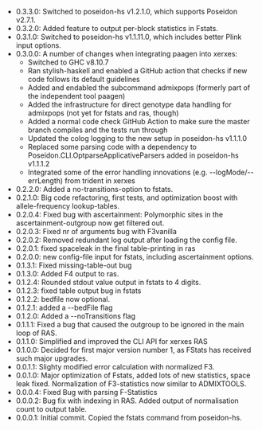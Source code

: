- 0.3.3.0: Switched to poseidon-hs v1.2.1.0, which supports Poseidon v2.7.1.
- 0.3.2.0: Added feature to output per-block statistics in Fstats.
- 0.3.1.0: Switched to poseidon-hs v1.1.11.0, which includes better Plink input options.
- 0.3.0.0: A number of changes when integrating paagen into xerxes: 
	- Switched to GHC v8.10.7
	- Ran stylish-haskell and enabled a GitHub action that checks if new code follows its default guidelines
	- Added and endabled the subcommand admixpops (formerly part of the independent tool paagen)
	- Added the infrastructure for direct genotype data handling for admixpops (not yet for fstats and ras, though)
	- Added a normal code check GitHub Action to make sure the master branch compiles and the tests run through
	- Updated the colog logging to the new setup in poseidon-hs v1.1.1.0
	- Replaced some parsing code with a dependency to Poseidon.CLI.OptparseApplicativeParsers added in poseidon-hs v1.1.1.2
	- Integrated some of the error handling innovations (e.g. --logMode/--errLength) from trident in xerxes
- 0.2.2.0: Added a no-transitions-option to fstats.
- 0.2.1.0: Big code refactoring, first tests, and optimization boost with allele-frequency lookup-tables.
- 0.2.0.4: Fixed bug with ascertainment: Polymorphic sites in the ascertainment-outgroup now get filtered out.
- 0.2.0.3: Fixed nr of arguments bug with F3vanilla
- 0.2.0.2: Removed redundant log output after loading the config file.
- 0.2.0.1: fixed spaceleak in the final table-printing in ras
- 0.2.0.0: new config-file input for fstats, including ascertainment options.
- 0.1.3.1: Fixed missing-table-out bug
- 0.1.3.0: Added F4 output to ras.
- 0.1.2.4: Rounded stdout value output in fstats to 4 digits.
- 0.1.2.3: fixed table output bug in fstats
- 0.1.2.2: bedfile now optional.
- 0.1.2.1: added a --bedFile flag
- 0.1.2.0: Added a --noTransitions flag
- 0.1.1.1: Fixed a bug that caused the outgroup to be ignored in the main loop of RAS.
- 0.1.1.0: Simplified and improved the CLI API for xerxes RAS
- 0.1.0.0: Decided for first major version number 1, as FStats has received such major upgrades.
- 0.0.1.1: Slighty modified error calculation with normalized F3.
- 0.0.1.0: Major optimization of Fstats, added lots of new statistics, space leak fixed. Normalization of F3-statistics now similar to ADMIXTOOLS.
- 0.0.0.4: Fixed Bug with parsing F-Statistics
- 0.0.0.2: Bug fix with indexing in RAS. Added output of normalisation count to output table.
- 0.0.0.1: Initial commit. Copied the fstats command from poseidon-hs.
